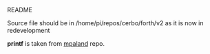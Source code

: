 README

Source file should be in /home/pi/repos/cerbo/forth/v2
as it is now in redevelopment

**printf** is taken from [mpaland](https://github.com/mpaland/printf) repo.

